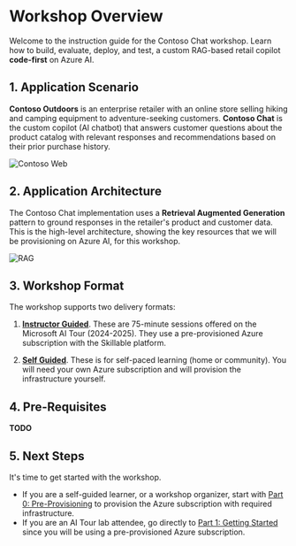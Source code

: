 # Workshop Overview

Welcome to the instruction guide for the Contoso Chat workshop. Learn how to build, evaluate, deploy, and test, a custom RAG-based retail copilot **code-first** on Azure AI.

## 1. Application Scenario

**Contoso Outdoors** is an enterprise retailer with an online store selling hiking and camping equipment to adventure-seeking customers. **Contoso Chat** is the custom copilot (AI chatbot) that answers customer questions about the product catalog with relevant responses and recommendations based on their prior purchase history.

![Contoso Web](./img/00-app-scenario-ai.png)

## 2. Application Architecture

The Contoso Chat implementation uses a **Retrieval Augmented Generation** pattern to ground responses in the retailer's product and customer data. This is the high-level architecture, showing the key resources that we will be provisioning on Azure AI, for this workshop.

![RAG](./img/architecture-diagram-contoso-retail-aistudio.png)


## 3. Workshop Format

The workshop supports two delivery formats:

1. [**Instructor Guided**](./skillable-getstarted-deploy.md). These are 75-minute sessions offered on the Microsoft AI Tour (2024-2025). They use a pre-provisioned Azure subscription with the Skillable platform.

1. [**Self Guided**](./skillable-getstarted.md). These is for self-paced learning (home or community). You will need your own Azure subscription and will provision the infrastructure yourself.


## 4. Pre-Requisites

**TODO**

## 5. Next Steps

It's time to get started with the workshop. 
- If you are a self-guided learner, or a workshop organizer, start with [Part 0: Pre-Provisioning](./0-Preprovision.md) to provision the Azure subscription with required infrastructure.
- If you are an AI Tour lab attendee, go directly to [Part 1: Getting Started](1-GetStarted.md) since you will be using a pre-provisioned Azure subscription.